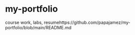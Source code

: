 # my-portfolio
course work, labs, resumehttps://github.com/papajamez/my-portfolio/blob/main/README.md
